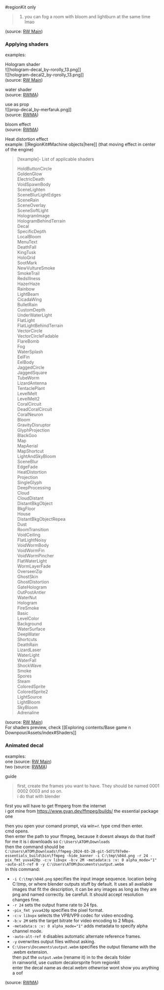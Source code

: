 #regionKit only

> 1. you can fog a room with bloom and lightburn at the same time lmao

(source: [RW Main](https://discord.com/channels/1083481230839922688/1083485771949949019/1189233543734362212))

### Applying shaders

examples:

Hologram shader  
![[hologram-decal_by-rorolly_13.png]]  
![[hologram-decal2_by-rorolly_13.png]]  
(source: [RW Main](https://discord.com/channels/291184728944410624/481900360324218880/1326363715246882849))



water shader  
(source: [RWMA](https://discord.com/channels/1083481230839922688/1083483045329375393/1203462073556926524))

  
use as prop  
![[prop-decal_by-merfaruk.png]]  
(source: [RWMA](https://discord.com/channels/1083481230839922688/1083485771949949019/1189234052868341932))

bloom effect  
(source: [RWMA](https://discord.com/channels/1083481230839922688/1083483045329375393/1208488425154547822))

Heat distortion effect  
example: [[RegionKit#Machine objects|here]] (that moving effect in center of the engine)

> [!example]- List of applicable shaders  
>   
> HoldButtonCircle  
> GoldenGlow  
> ElectricDeath  
> VoidSpawnBody  
> SceneLighten  
> SceneBlurLightEdges  
> SceneRain  
> SceneOverlay  
> SceneSoftLight  
> HologramImage  
> HologramBehindTerrain  
> Decal  
> SpecificDepth  
> LocalBloom  
> MenuText  
> DeathFall  
> KingTusk  
> HoloGrid  
> SootMark  
> NewVultureSmoke  
> SmokeTrail  
> RedsIllness  
> HazerHaze  
> Rainbow  
> LightBeam  
> CicadaWing  
> BulletRain  
> CustomDepth  
> UnderWaterLight  
> FlatLight  
> FlatLightBehindTerrain  
> VectorCircle  
> VectorCircleFadable  
> FlareBomb  
> Fog  
> WaterSplash  
> EelFin  
> EelBody  
> JaggedCircle  
> JaggedSquare  
> TubeWorm  
> LizardAntenna  
> TentaclePlant  
> LevelMelt  
> LevelMelt2  
> CoralCircuit  
> DeadCoralCircuit  
> CoralNeuron  
> Bloom  
> GravityDisruptor  
> GlyphProjection  
> BlackGoo  
> Map  
> MapAerial  
> MapShortcut  
> LightAndSkуBloom  
> SceneBlur  
> EdgeFade  
> HeatDistortion  
> Projection  
> SingleGlyph  
> DeepProcessing  
> Cloud  
> CloudDistant  
> DistantBkgObject  
> BkgFloor  
> House  
> DistantBkgObjectRepea  
> Dust  
> RoomTransition  
> VoidCeiling  
> FlatLightNoisy  
> VoidWormBody  
> VoidWormFin  
> VoidWormPincher  
> FlatWaterLight  
> WormLayerFade  
> OverseerZip  
> GhostSkin  
> GhostDistortion  
> GateHologram  
> OutPostAntler  
> WaterNut  
> Hologram  
> FireSmoke  
> Basic  
> LevelColor  
> Background  
> WaterSurface  
> DeepWater  
> Shortcuts  
> DeathRain  
> LizardLaser  
> WaterLight  
> WaterFall  
> ShockWave  
> Smoke  
> Spores  
> Steam  
> ColoredSprite  
> ColoredSprite2  
> LightSource  
> LightBloom  
> SkyBloom  
> Adrenaline

(source: [RW Main](https://discord.com/channels/291184728944410624/838185248981385256/995066729082388661))  
For shaders preview, check [[Exploring contents/Base game n Downpour/Assets/index#Shaders]]

### Animated decal

examples:  
one (source: [RW Main](https://discord.com/channels/291184728944410624/481900360324218880/1331360762337431612))  
two (source: [RWMA](https://discord.com/channels/1083481230839922688/1083484064549437470/1224797331799670844))

guide

> first, create the frames you want to have. They should be named 0001 0002 0003 and so on.   
i do that with blender 

first you will have to get ffmperg from the internet  
i got mine from https://www.gyan.dev/ffmpeg/builds/ the essential package one 

then you open your comand prompt, via win+r. type cmd then enter.  
cmd opens.  
then enter the path to your ffmpeg, because it doesnt always do that itself  
for me it is i downloads so ``C:\Users\ATOM\Downloads``  
then the command should be   
``C:\Users\ATOM\Downloads\ffmpeg-2024-03-28-git-5d71f97e0e-essentials_build\bin\ffmpeg -hide_banner -i C:\tmp\%04d.png -r 24 -pix_fmt yuva420p -c:v libvpx -b:v 2M -metadata:s :v: 0 alpha_mode="1" -auto-alt-ref 0 -y C:\Users\ATOM\Documents\output.webm``  
In this command:  
- ``-i C:\tmp\%04d.png`` specifies the input image sequence. location being C:\tmp\, or where blender outputs stuff by default. It uses all avaliable images that fit the description, it can be any images as long as they are png and named correctly. be carefull. It should accept resolution changes fine.  
- ``-r 24`` sets the output frame rate to 24 fps.  
- ``-pix_fmt yuva420p`` specifies the pixel format.  
- ``-c:v libvpx`` selects the VP8/VP9 codec for video encoding.  
- ``-b:v 2M`` sets the target bitrate for video encoding to 2 Mbps.  
- ``-metadata:s :v: 0 alpha_mode="1"`` adds metadata to specify alpha channel mode.  
- ``-auto-alt-ref 0`` disables automatic alternate reference frames.  
- ``-y`` overwrites output files without asking.  
- ``C:\Users\Documents\output.webm`` specifies the output filename with the .webm extension.  
then put the ``output.webm`` (rename it) in to the decals folder  
in rainworld, use custom decalorsprite from regionkit  
enter the decal name as decal.webm othewrise wont show you anything  
a oof

  
(source: [RWMA](https://discord.com/channels/1083481230839922688/1083483045329375393/1249297299662704681))